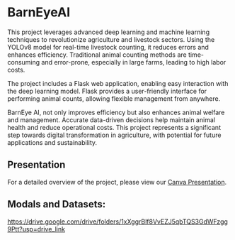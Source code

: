 # BarnEyeAI

This project leverages advanced deep learning and machine learning techniques to revolutionize agriculture and livestock sectors. Using the YOLOv8 model for real-time livestock counting, it reduces errors and enhances efficiency. Traditional animal counting methods are time-consuming and error-prone, especially in large farms, leading to high labor costs.

The project includes a Flask web application, enabling easy interaction with the deep learning model. Flask provides a user-friendly interface for performing animal counts, allowing flexible management from anywhere.

BarnEye AI, not only improves efficiency but also enhances animal welfare and management. Accurate data-driven decisions help maintain animal health and reduce operational costs. This project represents a significant step towards digital transformation in agriculture, with potential for future applications and sustainability.

## Presentation

For a detailed overview of the project, please view our [Canva Presentation](https://www.canva.com/design/DAGHQygBqFc/_h9vK5uXPwn0jFi2KomfOQ/edit?utm_content=DAGHQygBqFc&utm_campaign=designshare&utm_medium=link2&utm_source=sharebutton).

## Modals and Datasets:
https://drive.google.com/drive/folders/1xXggrBlf8VvEZJ5qbTQS3GdWFzgg9Ptt?usp=drive_link
